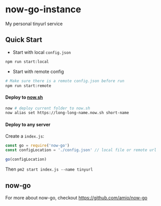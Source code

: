 # now-go-instance

My personal tinyurl service

## Quick Start

- Start with local `config.json`
```bash
npm run start:local
```

- Start with remote config
```bash
# Make sure there is a remote config.json before run
npm run start:remote
```

#### Deploy to [now.sh](https://now.sh)
```bash
now # deploy current folder to now.sh
now alias set https://long-long-name.now.sh short-name
```

#### Deploy to any server

Create a `index.js`:  

```javascript
const go = require('now-go')
const configLocation = './config.json' // local file or remote url

go(configLocation)
```

Then `pm2 start index.js --name tinyurl`

## now-go

For more about now-go, checkout https://github.com/amio/now-go
